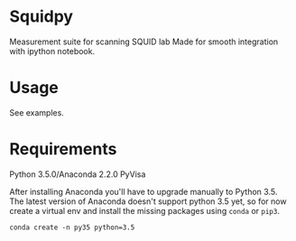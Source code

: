 # Squidpy
Measurement suite for scanning SQUID lab
Made for smooth integration with ipython notebook.

# Usage
See examples.

# Requirements
Python 3.5.0/Anaconda 2.2.0
PyVisa

After installing Anaconda you'll have to upgrade manually to Python 3.5. The latest version of Anaconda doesn't support python 3.5 yet, so for now create a virtual env and install the missing packages using `conda` or `pip3`.

```
conda create -n py35 python=3.5
```